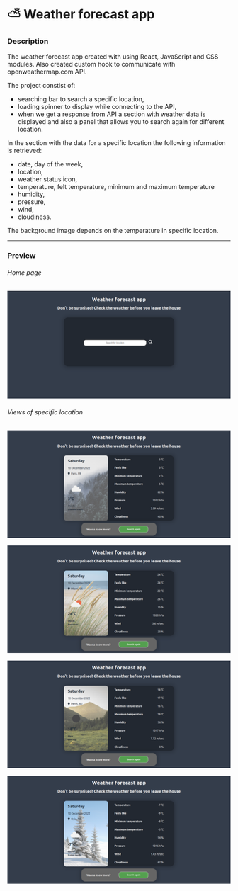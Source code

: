 # ⛅ Weather forecast app

### Description

The weather forecast app created with using React, JavaScript and CSS modules. Also created custom hook to communicate with openweathermap.com API. 

The project constist of:
- searching bar to search a specific location,
- loading spinner to display while connecting to the API,
- when we get a response from API a section with weather data is displayed and also a panel that allows you to search again for different location.

In the section with the data for a specific location the following information is retrieved:
- date, day of the week,
- location,
- weather status icon, 
- temperature, felt temperature, minimum and maximum temperature
- humidity,
- pressure,
- wind,
- cloudiness.

The background image depends on the temperature in specific location.

<hr/>

### Preview

###### Home page

![Home page of weather forecast app](previews/home-page.png)

###### Views of specific location

![View for specific location](previews/view-01.png)

![View for specific location](previews/view-02.png)

![View for specific location](previews/view-03.png)

![View for specific location](previews/view-04.png)

